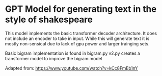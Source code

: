 # GPT Model for generating text in the style of shakespeare
This model implements the basic transformer decoder architecture. It does not include an encoder to take in input.
While this will generate text it is mostly non-sensical due to lack of gpu power and larger trainging sets.

Basic bigram implementation is found in bigram.py
v2.py creates a transformer model to improve the bigram model

Adapted from:
https://www.youtube.com/watch?v=kCc8FmEb1nY
